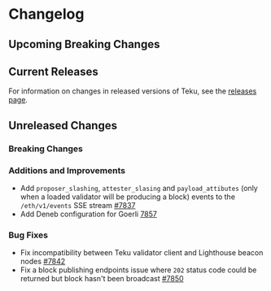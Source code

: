 # Changelog

## Upcoming Breaking Changes

## Current Releases

For information on changes in released versions of Teku, see
the [releases page](https://github.com/Consensys/teku/releases).

## Unreleased Changes

### Breaking Changes

### Additions and Improvements
- Add `proposer_slashing`, `attester_slasing` and `payload_attibutes` (only when a loaded validator will be producing a block) events to the `/eth/v1/events` SSE stream [#7837](https://github.com/Consensys/teku/pull/7837)
- Add Deneb configuration for Goerli [7857](https://github.com/Consensys/teku/pull/7857)

### Bug Fixes
- Fix incompatibility between Teku validator client and Lighthouse beacon nodes [#7842](https://github.com/Consensys/teku/pull/7842)
- Fix a block publishing endpoints issue where `202` status code could be returned but block hasn't been broadcast [#7850](https://github.com/Consensys/teku/pull/7850)
